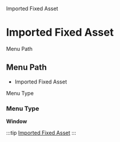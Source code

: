 
Imported Fixed Asset
# Imported Fixed Asset



Menu Path
## Menu Path



- Imported Fixed Asset

Menu Type
### Menu Type

**Window**


:::tip
[Imported Fixed Asset](functional-guide/window/window-imported-fixed-asset.md)
:::
